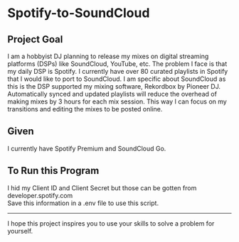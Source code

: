 # Spotify-to-SoundCloud

## Project Goal
I am a hobbyist DJ planning to release my mixes on digital streaming platforms (DSPs) like SoundCloud, YouTube, etc. The problem I face is that my daily DSP is Spotify. I currently have over 80 curated playlists in Spotify that I would like to port to SoundCloud. I am specific about SoundCloud as this is the DSP supported my mixing software, Rekordbox by Pioneer DJ. 
Automatically synced and updated playlists will reduce the overhead of making mixes by 3 hours for each mix session. This way I can focus on my transitions and editing the mixes to be posted online. 

## Given
I currently have Spotify Premium and SoundCloud Go. 

## To Run this Program
I hid my Client ID and Client Secret but those can be gotten from developer.spotify.com\
Save this information in a .env file to use this script. 
___
I hope this project inspires you to use your skills to solve a problem for yourself.
